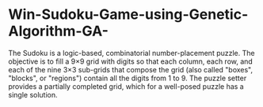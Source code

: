 # Win-Sudoku-Game-using-Genetic-Algorithm-GA-
The Sudoku is a logic-based, combinatorial number-placement puzzle. The objective is to fill a 
9×9 grid with digits so that each column, each row, and each of the nine 3×3 sub-grids that 
compose the grid (also called "boxes", "blocks", or "regions") contain all the digits from 1 to 9. 
The puzzle setter provides a partially completed grid, which for a well-posed puzzle has a single 
solution. 
